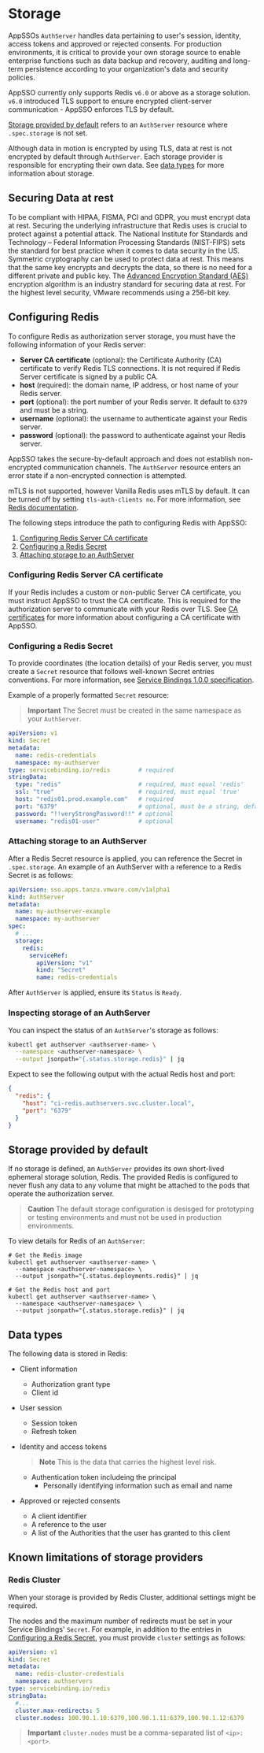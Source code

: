 # Storage

AppSSOs `AuthServer` handles data pertaining to user's session, identity, access tokens and approved or rejected
consents. For production environments, it is critical to provide your own storage source to enable enterprise
functions such as data backup and recovery, auditing and long-term persistence according to your organization's data and
security policies.

AppSSO currently only supports Redis `v6.0` or above as a storage solution. `v6.0` introduced TLS support to ensure
encrypted client-server communication - AppSSO enforces TLS by default.

[Storage provided by default](#default-storage) refers to an `AuthServer` resource where `.spec.storage` is not set.

Although data in motion is encrypted by using TLS, data at rest is not encrypted by default through `AuthServer`. Each
storage provider is responsible for encrypting their own data. See [data types](#data-types) for more
information about storage.

## <a id="secure-data-at-rest"></a>Securing Data at rest

To be compliant with HIPAA, FISMA, PCI and GDPR, you must encrypt data at rest. Securing
the underlying infrastructure that Redis uses is crucial to protect against a potential attack.
The National Institute for Standards and Technology – Federal Information Processing Standards (NIST-FIPS) sets the
standard for best practice when it comes to data security in the US.
Symmetric cryptography can be used to protect data at rest. This means that the same key encrypts and
decrypts the data, so there is no need for a different private and public key. The [Advanced Encryption Standard (AES)](https://nvlpubs.nist.gov/nistpubs/FIPS/NIST.FIPS.197.pdf)
encryption algorithm is an industry standard for securing data at rest. For the highest level security, VMware recommends 
using a 256-bit key.


## <a id="redis"></a>Configuring Redis

To configure Redis as authorization server storage, you must have the following information of your Redis server:

- **Server CA certificate** (optional): the Certificate Authority (CA) certificate to verify Redis TLS 
connections. It is not required if Redis Server certificate is signed by a public CA.
- **host** (required): the domain name, IP address, or host name of your Redis server.
- **port** (optional): the port number of your Redis server. It default to `6379` and must be a string.
- **username** (optional): the username to authenticate against your Redis server.
- **password** (optional): the password to authenticate against your Redis server.

AppSSO takes the secure-by-default approach and does not establish non-encrypted communication channels. 
The `AuthServer` resource enters an error state if a non-encrypted connection is attempted.

mTLS is not supported, however Vanilla Redis uses mTLS by default. It can be turned off by setting `tls-auth-clients no`.
For more information, see [Redis documentation](https://redis.io/docs/management/security/encryption/#client-certificate-authentication).

The following steps introduce the path to configuring Redis with AppSSO:

1. [Configuring Redis Server CA certificate](#ca-cert)
1. [Configuring a Redis Secret](#redis-secret)
1. [Attaching storage to an AuthServer](#attach-storage)

### <a id="ca-cert"></a>Configuring Redis Server CA certificate

If your Redis includes a custom or non-public Server CA certificate, you must instruct AppSSO to
trust the CA certificate. This is required for the authorization server to communicate with your
Redis over TLS. See [CA certificates](ca-certs.hbs.md) for more information about configuring a CA certificate with AppSSO.

### <a id='redis-secret'></a>Configuring a Redis Secret

To provide coordinates (the location details) of your Redis server, you must create a `Secret` resource that
follows well-known Secret entries conventions. 
For more information, see [Service Bindings 1.0.0 specification](https://github.com/servicebinding/spec#well-known-secret-entries).

Example of a properly formatted `Secret` resource:

>**Important** The Secret must be created in the same namespace as your `AuthServer`.

```yaml
apiVersion: v1
kind: Secret
metadata:
  name: redis-credentials
  namespace: my-authserver
type: servicebinding.io/redis        # required
stringData:
  type: "redis"                      # required, must equal 'redis'
  ssl: "true"                        # required, must equal 'true'
  host: "redis01.prod.example.com"   # required
  port: "6379"                       # optional, must be a string, defaults to "6379" if left empty
  password: "!!veryStrongPassword!!" # optional
  username: "redis01-user"           # optional
```

### <a id="attach-storage"></a>Attaching storage to an AuthServer

After a Redis Secret resource is applied, you can reference the Secret in `.spec.storage`. An example of an
AuthServer with a reference to a Redis Secret is as follows:

```yaml
apiVersion: sso.apps.tanzu.vmware.com/v1alpha1
kind: AuthServer
metadata:
  name: my-authserver-example
  namespace: my-authserver
spec:
  # ...
  storage:
    redis:
      serviceRef:
        apiVersion: "v1"
        kind: "Secret"
        name: redis-credentials
```

After `AuthServer` is applied, ensure its `Status` is `Ready`.

### <a id="inspect-storage"></a>Inspecting storage of an AuthServer

You can inspect the status of an `AuthServer`'s storage as follows:

```bash
kubectl get authserver <authserver-name> \
  --namespace <authserver-namespace> \
  --output jsonpath="{.status.storage.redis}" | jq
```

Expect to see the following output with the actual Redis host and port:

```json
{
  "redis": {
    "host": "ci-redis.authservers.svc.cluster.local",
    "port": "6379"
  }
}
```

## <a id="default-storage"></a>Storage provided by default

If no storage is defined, an `AuthServer` provides its own short-lived ephemeral storage solution, 
Redis. The provided Redis is configured to never flush any data to any volume that might be attached to the pods 
that operate the authorization server.

>**Caution** The default storage configuration is desisged for prototyping or testing environments 
and must not be used in production environments.

To view details for Redis of an `AuthServer`:

```shell
# Get the Redis image
kubectl get authserver <authserver-name> \
  --namespace <authserver-namespace> \
  --output jsonpath="{.status.deployments.redis}" | jq

# Get the Redis host and port
kubectl get authserver <authserver-name> \
  --namespace <authserver-namespace> \
  --output jsonpath="{.status.storage.redis}" | jq
```

## <a id='data-types'></a>Data types

The following data is stored in Redis:

- Client information
    - Authorization grant type
    - Client id

- User session
    - Session token
    - Refresh token

- Identity and access tokens

    >**Note** This is the data that carries the highest level risk.

    - Authentication token includeing the principal
        - Personally identifying information such as email and name

- Approved or rejected consents
    - A client identifier
    - A reference to the user
    - A list of the Authorities that the user has granted to this client

## <a id='limits'></a>Known limitations of storage providers 

### <a id='redis-cluster'></a>Redis Cluster

When your storage is provided by Redis Cluster, additional settings might be required.

The nodes and the maximum number of redirects must be set in your Service Bindings' `Secret`. 
For example, in addition to the entries in [Configuring a Redis Secret](#redis-secret), 
you must provide `cluster` settings as follows:

```yaml
apiVersion: v1
kind: Secret
metadata:
  name: redis-cluster-credentials
  namespace: authservers
type: servicebinding.io/redis
stringData:
  #...
  cluster.max-redirects: 5
  cluster.nodes: 100.90.1.10:6379,100.90.1.11:6379,100.90.1.12:6379
```

>**Important** `cluster.nodes` must be a comma-separated list of `<ip>:<port>`.
